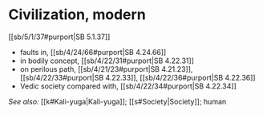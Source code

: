 # Civilization, modern

[[sb/5/1/37#purport|SB 5.1.37]]

* faults in, [[sb/4/24/66#purport|SB 4.24.66]]
* in bodily concept, [[sb/4/22/31#purport|SB 4.22.31]]
* on perilous path, [[sb/4/21/23#purport|SB 4.21.23]], [[sb/4/22/33#purport|SB 4.22.33]], [[sb/4/22/36#purport|SB 4.22.36]]
* Vedic society compared with, [[sb/4/22/34#purport|SB 4.22.34]]

*See also:* [[k#Kali-yuga|Kali-yuga]]; [[s#Society|Society]]; human
